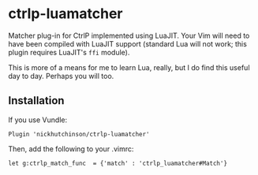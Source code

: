 # ctrlp-luamatcher

Matcher plug-in for CtrlP implemented using LuaJIT. Your Vim will need to have
been compiled with LuaJIT support (standard Lua will not work; this plugin 
requires LuaJIT's `ffi` module).

This is more of a means for me to learn Lua, really, but I do find this useful
day to day. Perhaps you will too.


## Installation
If you use Vundle:
```vim
Plugin 'nickhutchinson/ctrlp-luamatcher'
```

Then,  add the following to your .vimrc:

```vim
let g:ctrlp_match_func  = {'match' : 'ctrlp_luamatcher#Match'}
```
